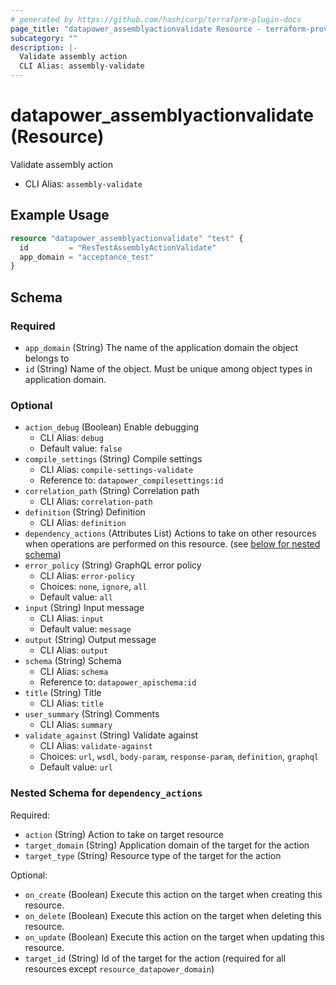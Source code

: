 ```yaml
---
# generated by https://github.com/hashicorp/terraform-plugin-docs
page_title: "datapower_assemblyactionvalidate Resource - terraform-provider-datapower"
subcategory: ""
description: |-
  Validate assembly action
  CLI Alias: assembly-validate
---
```


# datapower_assemblyactionvalidate (Resource)

Validate assembly action
  - CLI Alias: `assembly-validate`

## Example Usage

```terraform
resource "datapower_assemblyactionvalidate" "test" {
  id         = "ResTestAssemblyActionValidate"
  app_domain = "acceptance_test"
}
```

<!-- schema generated by tfplugindocs -->
## Schema

### Required

- `app_domain` (String) The name of the application domain the object belongs to
- `id` (String) Name of the object. Must be unique among object types in application domain.

### Optional

- `action_debug` (Boolean) Enable debugging
  - CLI Alias: `debug`
  - Default value: `false`
- `compile_settings` (String) Compile settings
  - CLI Alias: `compile-settings-validate`
  - Reference to: `datapower_compilesettings:id`
- `correlation_path` (String) Correlation path
  - CLI Alias: `correlation-path`
- `definition` (String) Definition
  - CLI Alias: `definition`
- `dependency_actions` (Attributes List) Actions to take on other resources when operations are performed on this resource. (see [below for nested schema](#nestedatt--dependency_actions))
- `error_policy` (String) GraphQL error policy
  - CLI Alias: `error-policy`
  - Choices: `none`, `ignore`, `all`
  - Default value: `all`
- `input` (String) Input message
  - CLI Alias: `input`
  - Default value: `message`
- `output` (String) Output message
  - CLI Alias: `output`
- `schema` (String) Schema
  - CLI Alias: `schema`
  - Reference to: `datapower_apischema:id`
- `title` (String) Title
  - CLI Alias: `title`
- `user_summary` (String) Comments
  - CLI Alias: `summary`
- `validate_against` (String) Validate against
  - CLI Alias: `validate-against`
  - Choices: `url`, `wsdl`, `body-param`, `response-param`, `definition`, `graphql`
  - Default value: `url`

<a id="nestedatt--dependency_actions"></a>
### Nested Schema for `dependency_actions`

Required:

- `action` (String) Action to take on target resource
- `target_domain` (String) Application domain of the target for the action
- `target_type` (String) Resource type of the target for the action

Optional:

- `on_create` (Boolean) Execute this action on the target when creating this resource.
- `on_delete` (Boolean) Execute this action on the target when deleting this resource.
- `on_update` (Boolean) Execute this action on the target when updating this resource.
- `target_id` (String) Id of the target for the action (required for all resources except `resource_datapower_domain`)
